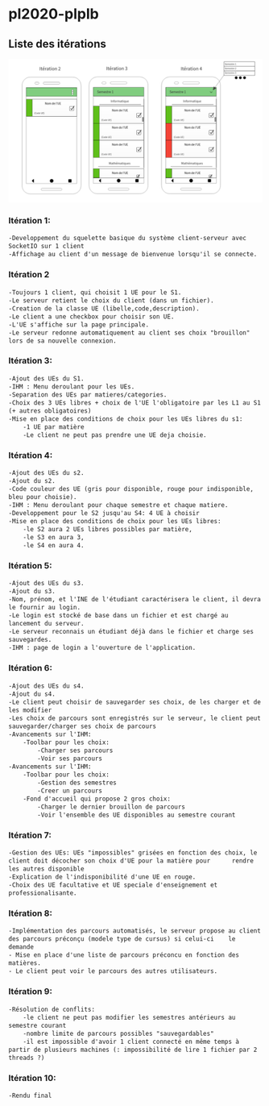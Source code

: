 # pl2020-plplb

## Liste des itérations

![Model](https://github.com/L3-Info-Miage-Universite-Cote-D-Azur/pl2020-plplb/blob/master/documentation/ihm/modelisation.png)

### Itération 1:
	-Developpement du squelette basique du système client-serveur avec SocketIO sur 1 client
	-Affichage au client d'un message de bienvenue lorsqu'il se connecte. 

### Itération 2
	-Toujours 1 client, qui choisit 1 UE pour le S1.
	-Le serveur retient le choix du client (dans un fichier).
	-Creation de la classe UE (libelle,code,description). 
	-Le client a une checkbox pour choisir son UE.
	-L'UE s'affiche sur la page principale.
	-Le serveur redonne automatiquement au client ses choix "brouillon" lors de sa nouvelle connexion.

### Itération 3:
	-Ajout des UEs du S1.
	-IHM : Menu deroulant pour les UEs.
	-Separation des UEs par matieres/categories. 
	-Choix des 3 UEs libres + choix de l'UE l'obligatoire par les L1 au S1 (+ autres obligatoires)
	-Mise en place des conditions de choix pour les UEs libres du s1:
		-1 UE par matière
		-Le client ne peut pas prendre une UE deja choisie.
	
### Itération 4:
	-Ajout des UEs du s2. 
	-Ajout du s2.
	-Code couleur des UE (gris pour disponible, rouge pour indisponible, bleu pour choisie). 
	-IHM : Menu deroulant pour chaque semestre et chaque matiere. 
	-Developpement pour le S2 jusqu'au S4: 4 UE à choisir
	-Mise en place des conditions de choix pour les UEs libres:
		-le S2 aura 2 UEs libres possibles par matière, 
		-le S3 en aura 3,
		-le S4 en aura 4.

### Itération 5:
	-Ajout des UEs du s3.
	-Ajout du s3.
	-Nom, prénom, et l'INE de l'étudiant caractérisera le client, il devra le fournir au login.
	-Le login est stocké de base dans un fichier et est chargé au lancement du serveur.
	-Le serveur reconnais un étudiant déjà dans le fichier et charge ses sauvegardes.
	-IHM : page de login a l'ouverture de l'application.
	

### Itération 6:
	-Ajout des UEs du s4.
	-Ajout du s4.
	-Le client peut choisir de sauvegarder ses choix, de les charger et de les modifier
	-Les choix de parcours sont enregistrés sur le serveur, le client peut sauvegarder/charger ses choix de parcours
	-Avancements sur l'IHM:
		-Toolbar pour les choix:
			-Charger ses parcours
			-Voir ses parcours
	-Avancements sur l'IHM:
		-Toolbar pour les choix:
			-Gestion des semestres
			-Creer un parcours
		-Fond d'accueil qui propose 2 gros choix:
			-Charger le dernier brouillon de parcours
			-Voir l'ensemble des UE disponibles au semestre courant

### Itération 7:
	-Gestion des UEs: UEs "impossibles" grisées en fonction des choix, le client doit décocher son choix d'UE pour la matière pour 		rendre les autres disponible
	-Explication de l'indisponibilité d'une UE en rouge. 
	-Choix des UE facultative et UE speciale d'enseignement et professionalisante. 
	

### Itération 8:
	-Implémentation des parcours automatisés, le serveur propose au client des parcours préconçu (modele type de cursus) si celui-ci 	le demande
	- Mise en place d'une liste de parcours préconcu en fonction des matières.
	- Le client peut voir le parcours des autres utilisateurs.

### Itération 9:
	-Résolution de conflits: 
		-le client ne peut pas modifier les semestres antérieurs au semestre courant
		-nombre limite de parcours possibles "sauvegardables"
		-il est impossible d'avoir 1 client connecté en même temps à partir de plusieurs machines (: impossibilité de lire 1 fichier par 2 threads ?)

### Itération 10:
	-Rendu final
